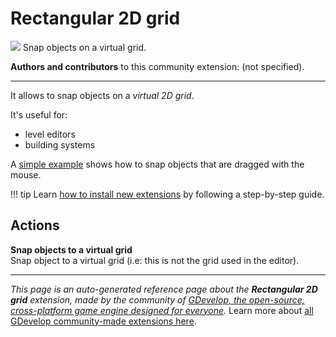 # Rectangular 2D grid

<img src="https://resources.gdevelop-app.com/assets/Icons/view-grid-plus-outline.svg" class="extension-icon"></img>
Snap objects on a virtual grid.

**Authors and contributors** to this community extension: (not specified).

---

It allows to snap objects on a *virtual 2D grid*.

It's useful for:

- level editors
- building systems

A [simple example](https://editor.gdevelop.io/?project=example://snap-object-to-grid) shows how to snap objects that are dragged with the mouse.

!!! tip
    Learn [how to install new extensions](/gdevelop5/extensions/search) by following a step-by-step guide.

## Actions

**Snap objects to a virtual grid**  
Snap object to a virtual grid (i.e: this is not the grid used in the editor).




---

*This page is an auto-generated reference page about the **Rectangular 2D grid** extension, made by the community of [GDevelop, the open-source, cross-platform game engine designed for everyone](https://gdevelop.io/).* Learn more about [all GDevelop community-made extensions here](/gdevelop5/extensions).